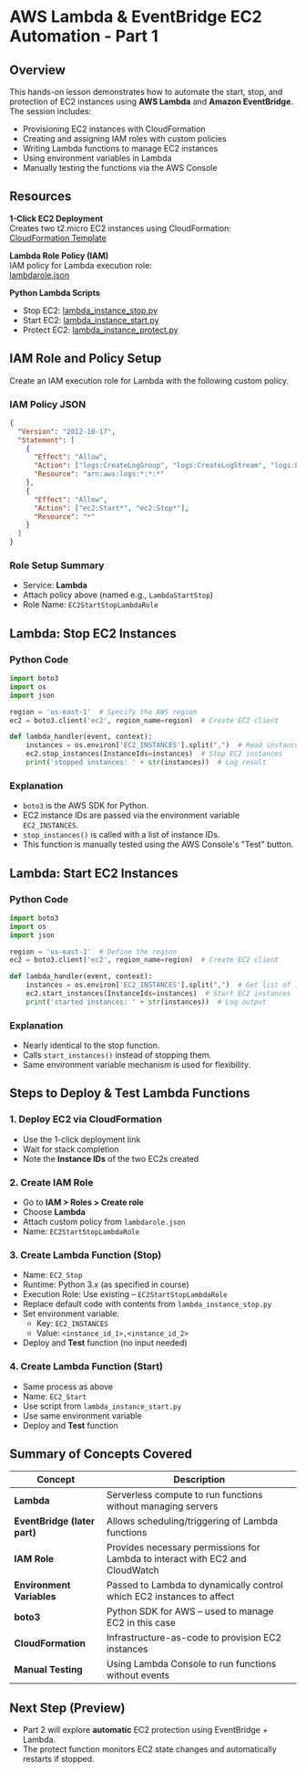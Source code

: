 # AWS Lambda & EventBridge EC2 Automation - Part 1

## Overview

This hands-on lesson demonstrates how to automate the start, stop, and protection of EC2 instances using **AWS Lambda** and **Amazon EventBridge**. The session includes:

- Provisioning EC2 instances with CloudFormation
- Creating and assigning IAM roles with custom policies
- Writing Lambda functions to manage EC2 instances
- Using environment variables in Lambda
- Manually testing the functions via the AWS Console

## Resources

**1-Click EC2 Deployment**  
Creates two t2.micro EC2 instances using CloudFormation:  
[CloudFormation Template](https://console.aws.amazon.com/cloudformation/home?region=us-east-1#/stacks/create/review?templateURL=https://learn-cantrill-labs.s3.amazonaws.com/awscoursedemos/0024-aws-associate-lambda-eventdrivenlambda/twoec2instances.yaml&stackName=TWOEC2)

**Lambda Role Policy (IAM)**  
IAM policy for Lambda execution role:  
[lambdarole.json](https://learn-cantrill-labs.s3.amazonaws.com/awscoursedemos/0024-aws-associate-lambda-eventdrivenlambda/lambdarole.json)

**Python Lambda Scripts**

- Stop EC2: [lambda_instance_stop.py](https://learn-cantrill-labs.s3.amazonaws.com/awscoursedemos/0024-aws-associate-lambda-eventdrivenlambda/01_lambda_instance_stop.py)
- Start EC2: [lambda_instance_start.py](https://learn-cantrill-labs.s3.amazonaws.com/awscoursedemos/0024-aws-associate-lambda-eventdrivenlambda/02_lambda_instance_start.py)
- Protect EC2: [lambda_instance_protect.py](https://learn-cantrill-labs.s3.amazonaws.com/awscoursedemos/0024-aws-associate-lambda-eventdrivenlambda/03_lambda_instance_protect.py)

## IAM Role and Policy Setup

Create an IAM execution role for Lambda with the following custom policy.

### IAM Policy JSON

```json
{
  "Version": "2012-10-17",
  "Statement": [
    {
      "Effect": "Allow",
      "Action": ["logs:CreateLogGroup", "logs:CreateLogStream", "logs:PutLogEvents"],
      "Resource": "arn:aws:logs:*:*:*"
    },
    {
      "Effect": "Allow",
      "Action": ["ec2:Start*", "ec2:Stop*"],
      "Resource": "*"
    }
  ]
}
```

### Role Setup Summary

- Service: **Lambda**
- Attach policy above (named e.g., `LambdaStartStop`)
- Role Name: `EC2StartStopLambdaRole`

## Lambda: Stop EC2 Instances

### Python Code

```python
import boto3
import os
import json

region = 'us-east-1'  # Specify the AWS region
ec2 = boto3.client('ec2', region_name=region)  # Create EC2 client

def lambda_handler(event, context):
    instances = os.environ['EC2_INSTANCES'].split(",")  # Read instance IDs from env variable
    ec2.stop_instances(InstanceIds=instances)  # Stop EC2 instances
    print('stopped instances: ' + str(instances))  # Log result
```

### Explanation

- `boto3` is the AWS SDK for Python.
- EC2 instance IDs are passed via the environment variable `EC2_INSTANCES`.
- `stop_instances()` is called with a list of instance IDs.
- This function is manually tested using the AWS Console's "Test" button.

## Lambda: Start EC2 Instances

### Python Code

```python
import boto3
import os
import json

region = 'us-east-1'  # Define the region
ec2 = boto3.client('ec2', region_name=region)  # Create EC2 client

def lambda_handler(event, context):
    instances = os.environ['EC2_INSTANCES'].split(",")  # Get list of instances from env variable
    ec2.start_instances(InstanceIds=instances)  # Start EC2 instances
    print('started instances: ' + str(instances))  # Log output
```

### Explanation

- Nearly identical to the stop function.
- Calls `start_instances()` instead of stopping them.
- Same environment variable mechanism is used for flexibility.

## Steps to Deploy & Test Lambda Functions

### 1. Deploy EC2 via CloudFormation

- Use the 1-click deployment link
- Wait for stack completion
- Note the **Instance IDs** of the two EC2s created

### 2. Create IAM Role

- Go to **IAM > Roles > Create role**
- Choose **Lambda**
- Attach custom policy from `lambdarole.json`
- Name: `EC2StartStopLambdaRole`

### 3. Create Lambda Function (Stop)

- Name: `EC2_Stop`
- Runtime: Python 3.x (as specified in course)
- Execution Role: Use existing – `EC2StartStopLambdaRole`
- Replace default code with contents from `lambda_instance_stop.py`
- Set environment variable:
  - Key: `EC2_INSTANCES`
  - Value: `<instance_id_1>,<instance_id_2>`
- Deploy and **Test** function (no input needed)

### 4. Create Lambda Function (Start)

- Same process as above
- Name: `EC2_Start`
- Use script from `lambda_instance_start.py`
- Use same environment variable
- Deploy and **Test** function

## Summary of Concepts Covered

| Concept                      | Description                                                                   |
| ---------------------------- | ----------------------------------------------------------------------------- |
| **Lambda**                   | Serverless compute to run functions without managing servers                  |
| **EventBridge (later part)** | Allows scheduling/triggering of Lambda functions                              |
| **IAM Role**                 | Provides necessary permissions for Lambda to interact with EC2 and CloudWatch |
| **Environment Variables**    | Passed to Lambda to dynamically control which EC2 instances to affect         |
| **boto3**                    | Python SDK for AWS – used to manage EC2 in this case                          |
| **CloudFormation**           | Infrastructure-as-code to provision EC2 instances                             |
| **Manual Testing**           | Using Lambda Console to run functions without events                          |

## Next Step (Preview)

- Part 2 will explore **automatic** EC2 protection using EventBridge + Lambda.
- The protect function monitors EC2 state changes and automatically restarts if stopped.
